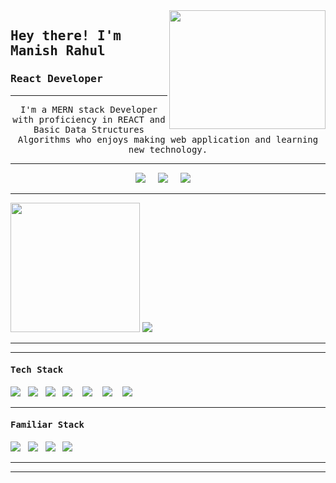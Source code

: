 <img src ="https://media.giphy.com/media/yAGIvCiwPJn5C/giphy.gif" align="right" width="250" height="190" />

<h2><samp><strong>Hey there! I'm Manish Rahul </strong></samp></h2>

<h3> <samp>React Developer</samp></h3>
<hr>
<p align='center'><samp>
I'm a MERN stack Developer with proficiency in REACT and Basic Data Structures Algorithms who enjoys making web application and learning new technology.
</samp></p>
<hr>
<p align='center'><a href="https://manishrahul.netlify.app"><img src="https://img.shields.io/badge/portfolio-%23c21325.svg?&style=for-the-badge&logo=&logoColor=white" /></a>&nbsp;&nbsp;&nbsp;&nbsp;
 <a href="https://www.hackerrank.com/ManishRahul?hr_r=1"><img src="https://img.shields.io/badge/hackerrank-%23339933.svg?&style=for-the-badge&logo=hackerrank&logoColor=white" /></a>&nbsp;&nbsp;&nbsp;&nbsp;
  <a href="https://www.linkedin.com/in/manish-rahul"><img src="https://img.shields.io/badge/linkedin-%230077B5.svg?&style=for-the-badge&logo=linkedin&logoColor=white" /></a>&nbsp;&nbsp;&nbsp;&nbsp;
</p>
<hr>
<p align='left'>
  <img src="https://github-readme-stats.vercel.app/api?username=mrmani15&theme=merko&show_icons=true&count_private=true" height="207px" />
  <img src="https://github-readme-stats.vercel.app/api/top-langs/?username=mrmani15&theme=merko"/>
</P>

 <hr>
 <hr>
<h4><samp> Tech Stack </samp></h4>
<p >
  <img src="https://img.shields.io/badge/html5%20-%23e34f26.svg?&style=for-the-badge&logo=html5&logoColor=white" />&nbsp;&nbsp;  <img src="https://img.shields.io/badge/css3%20-%231572B6.svg?&style=for-the-badge&logo=css3&logoColor=white" />&nbsp;&nbsp; <img src="https://img.shields.io/badge/javascript%20-%23cc6699.svg?&style=for-the-badge&logo=javascript&logoColor=white" />&nbsp;&nbsp; <img src="https://img.shields.io/badge/react%20-%23c21325.svg?&style=for-the-badge&logo=react&logoColor=white" />&nbsp;&nbsp;&nbsp; <img src="https://img.shields.io/badge/react%20redux%20-%23e34f26.svg?&style=for-the-badge&logo=redux&logoColor=white"/>&nbsp;&nbsp;&nbsp;  <img src="https://img.shields.io/badge/jquery-%231572B6.svg?&style=for-the-badge&logo=jquery&logoColor=white" />&nbsp;&nbsp;&nbsp;   <img src="https://img.shields.io/badge/bootstrap%20-%23cc6699.svg?&style=for-the-badge&logo=bootstrap&logoColor=white" />&nbsp;&nbsp;
  <p>
  <hr>
<h4><samp> Familiar Stack </samp></h4>
<img src="https://img.shields.io/badge/express%20-%23c21325.svg?&style=for-the-badge&logoColor=white" />&nbsp;&nbsp;&nbsp;<img src="https://img.shields.io/badge/mongodb%20-%23e34f26.svg?&style=for-the-badge&logo=mongodb&logoColor=white" />&nbsp;&nbsp;&nbsp;<img src="https://img.shields.io/badge/firebase%20-%231572B6.svg?&style=for-the-badge&logo=firebase&logoColor=white"/>&nbsp;&nbsp;&nbsp;<img src="https://img.shields.io/badge/react Native%20-%23cc6699.svg?&style=for-the-badge&logo=react&native&logoColor=white"/>&nbsp;&nbsp;&nbsp;
</p>
<hr>
<hr>
</p>

